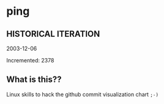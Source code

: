 # ping

## HISTORICAL ITERATION
2003-12-06

Incremented: 2378

## What is this?? 
Linux skills to hack the github commit visualization chart `;-)`
